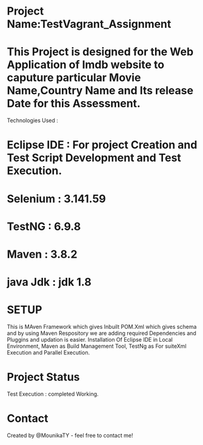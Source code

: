 # Project Name:TestVagrant_Assignment
# This Project is designed for the Web Application of Imdb website to caputure particular Movie Name,Country Name and Its release Date for this Assessment.
Technologies Used :
  # Eclipse IDE : For project Creation and Test Script Development and Test Execution.
  # Selenium    : 3.141.59
  # TestNG       : 6.9.8
  # Maven        :  3.8.2
  # java Jdk     : jdk 1.8
 
 # SETUP
 This is MAven Framework which gives Inbuilt POM.Xml which gives schema and by using Maven Respository we are adding required Dependencies and Pluggins and updation is easier.
 Installation Of Eclipse IDE in Local Environment,
 Maven as Build Management Tool,
 TestNg as For suiteXml Execution and Parallel Execution.
 
 # Project Status
   Test Execution : completed
   Working.
   
  # Contact
  Created by @MounikaTY  - feel free to contact me!
 
 
